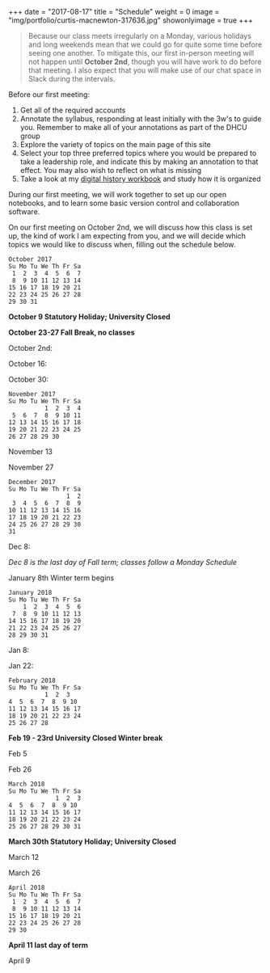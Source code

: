 +++
date = "2017-08-17"
title = "Schedule"
weight = 0
image = "img/portfolio/curtis-macnewton-317636.jpg"
showonlyimage = true
+++

> Because our class meets irregularly on a Monday, various holidays and long weekends mean that we could go for quite some time before seeing one another. To mitigate this, our first in-person meeting will not happen until **October 2nd**, though you will have work to do before that meeting. I also expect that you will make use of our chat space in Slack during the intervals.

Before our first meeting:

1. Get all of the required accounts
2. Annotate the syllabus, responding at least initially with the 3w's to guide you. Remember to make all of your annotations as part of the DHCU group
3. Explore the variety of topics on the main page of this site
4. Select your top three preferred topics where you would be prepared to take a leadership role, and indicate this by making an annotation to that effect. You may also wish to reflect on what is missing
5. Take a look at my [digital history workbook](http://workbook.digitalhistory.ca) and study how it is organized

During our first meeting, we will work together to set up our open notebooks, and to learn some basic version control and collaboration software.

On our first meeting on October 2nd, we will discuss how this class is set up, the kind of work I am expecting from you, and we will decide which topics we would like to discuss when, filling out the schedule below.

```
October 2017
Su Mo Tu We Th Fr Sa
 1  2  3  4  5  6  7
 8  9 10 11 12 13 14
15 16 17 18 19 20 21
22 23 24 25 26 27 28
29 30 31
```

**October 9 Statutory Holiday; University Closed**

**October 23-27 Fall Break, no classes**

October 2nd:

October 16:

October 30:

```
November 2017
Su Mo Tu We Th Fr Sa
          1  2  3  4
 5  6  7  8  9 10 11
12 13 14 15 16 17 18
19 20 21 22 23 24 25
26 27 28 29 30
```
November 13

November 27

```
December 2017
Su Mo Tu We Th Fr Sa
                1  2
 3  4  5  6  7  8  9
10 11 12 13 14 15 16
17 18 19 20 21 22 23
24 25 26 27 28 29 30
31
```

Dec 8:

_Dec 8 is the last day of Fall term; classes follow a Monday Schedule_

January 8th Winter term begins

```
January 2018
Su Mo Tu We Th Fr Sa
    1  2  3  4  5  6
 7  8  9 10 11 12 13
14 15 16 17 18 19 20
21 22 23 24 25 26 27
28 29 30 31
```
Jan 8:

Jan 22:

```
February 2018
Su Mo Tu We Th Fr Sa
          1  2  3
4  5  6  7  8  9 10
11 12 13 14 15 16 17
18 19 20 21 22 23 24
25 26 27 28
```
**Feb 19 - 23rd University Closed Winter break**

Feb 5

Feb 26

```
March 2018
Su Mo Tu We Th Fr Sa
             1  2  3
4  5  6  7  8  9 10
11 12 13 14 15 16 17
18 19 20 21 22 23 24
25 26 27 28 29 30 31
```
**March 30th Statutory Holiday; University Closed**

March 12

March 26

```
April 2018
Su Mo Tu We Th Fr Sa
 1  2  3  4  5  6  7
 8  9 10 11 12 13 14
15 16 17 18 19 20 21
22 23 24 25 26 27 28
29 30
```
**April 11 last day of term**

April 9
